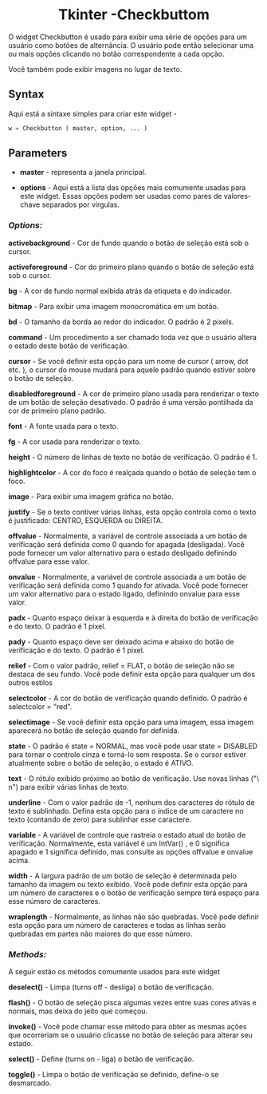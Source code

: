 <center>

# Tkinter -Checkbuttom

</center>

O widget Checkbutton é usado para exibir uma série de opções para um usuário como botões de alternância. O usuário pode então selecionar uma ou mais opções clicando no botão correspondente a cada opção.

Você também pode exibir imagens no lugar de texto.

## Syntax

Aqui está a sintaxe simples para criar este widget -
```py
w = Checkbutton ( master, option, ... )
```
## Parameters

-   **master** - representa a janela principal.

-   **options** - Aqui está a lista das opções mais comumente usadas para este widget. Essas opções podem ser usadas como pares de valores-chave separados por vírgulas.

###  **_Options:_**

**activebackground** - Cor de fundo quando o botão de seleção está sob o cursor.

**activeforeground** - Cor do primeiro plano quando o botão de seleção está sob o cursor.

**bg** - A cor de fundo normal exibida atrás da etiqueta e do indicador.

**bitmap** - Para exibir uma imagem monocromática em um botão.

**bd** - O tamanho da borda ao redor do indicador. O padrão é 2 pixels.

**command** - Um procedimento a ser chamado toda vez que o usuário altera o estado deste botão de verificação.

**cursor** - Se você definir esta opção para um nome de cursor ( arrow, dot etc. ), o cursor do mouse mudará para aquele padrão quando estiver sobre o botão de seleção.

**disabledforeground** - A cor de primeiro plano usada para renderizar o texto de um botão de seleção desativado. O padrão é uma versão pontilhada da cor de primeiro plano padrão.

**font** - A fonte usada para o texto.

**fg** - A cor usada para renderizar o texto.

**height** - O número de linhas de texto no botão de verificação. O padrão é 1.

**highlightcolor** - A cor do foco é realçada quando o botão de seleção tem o foco.

**image** - Para exibir uma imagem gráfica no botão.

**justify** - Se o texto contiver várias linhas, esta opção controla como o texto é justificado: CENTRO, ESQUERDA ou DIREITA.

**offvalue** - Normalmente, a variável de controle associada a um botão de verificação será definida como 0 quando for apagada (desligada). Você pode fornecer um valor alternativo para o estado desligado definindo offvalue para esse valor.

**onvalue** - Normalmente, a variável de controle associada a um botão de verificação será definida como 1 quando for ativada. Você pode fornecer um valor alternativo para o estado ligado, definindo onvalue para esse valor.

**padx** - Quanto espaço deixar à esquerda e à direita do botão de verificação e do texto. O padrão é 1 pixel.

**pady** - Quanto espaço deve ser deixado acima e abaixo do botão de verificação e do texto. O padrão é 1 pixel.

**relief** - Com o valor padrão, relief = FLAT, o botão de seleção não se destaca de seu fundo. Você pode definir esta opção para qualquer um dos outros estilos

**selectcolor** - A cor do botão de verificação quando definido. O padrão é selectcolor = "red".

**selectimage** - Se você definir esta opção para uma imagem, essa imagem aparecerá no botão de seleção quando for definida.

**state** - O padrão é state = NORMAL, mas você pode usar state = DISABLED para tornar o controle cinza e torná-lo sem resposta. Se o cursor estiver atualmente sobre o botão de seleção, o estado é ATIVO.

**text** - O rótulo exibido próximo ao botão de verificação. Use novas linhas ("\ n") para exibir várias linhas de texto.

**underline** - Com o valor padrão de -1, nenhum dos caracteres do rótulo de texto é sublinhado. Defina esta opção para o índice de um caractere no texto (contando de zero) para sublinhar esse caractere.

**variable** - A variável de controle que rastreia o estado atual do botão de verificação. Normalmente, esta variável é um IntVar() , e 0 significa apagado e 1 significa definido, mas consulte as opções offvalue e onvalue acima.

**width** - A largura padrão de um botão de seleção é determinada pelo tamanho da imagem ou texto exibido. Você pode definir esta opção para um número de caracteres e o botão de verificação sempre terá espaço para esse número de caracteres.

**wraplength** - Normalmente, as linhas não são quebradas. Você pode definir esta opção para um número de caracteres e todas as linhas serão quebradas em partes não maiores do que esse número.

###  **_Methods:_**

A seguir estão os métodos comumente usados ​​para este widget

**deselect()** - Limpa (turns off - desliga) o botão de verificação.

**flash()** - O botão de seleção pisca algumas vezes entre suas cores ativas e normais, mas deixa do jeito que começou.

**invoke()** - Você pode chamar esse método para obter as mesmas ações que ocorreriam se o usuário clicasse no botão de seleção para alterar seu estado.

**select()** - Define (turns on - liga) o botão de verificação.

**toggle()** - Limpa o botão de verificação se definido, define-o se desmarcado.

